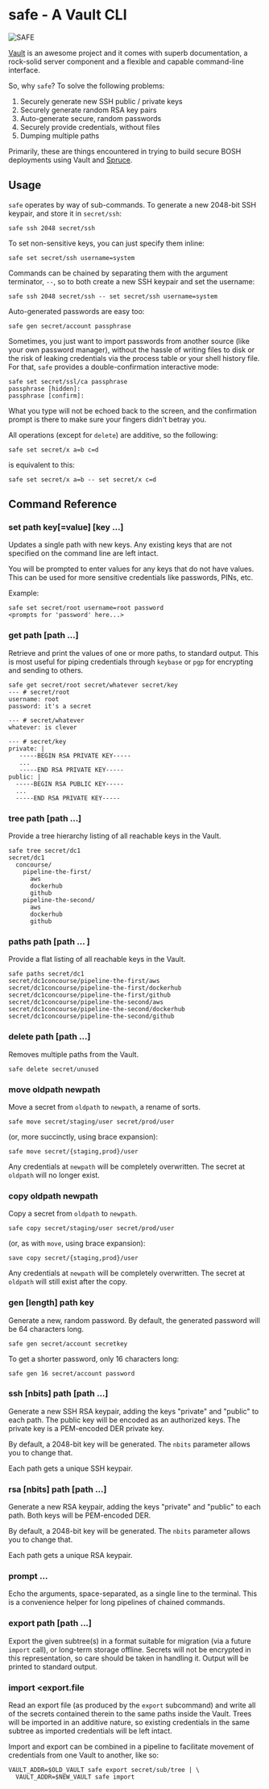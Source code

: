 safe - A Vault CLI
==================

![SAFE](docs/safe.png)

[Vault][vault] is an awesome project and it comes with superb
documentation, a rock-solid server component and a flexible and
capable command-line interface.

So, why `safe`?  To solve the following problems:

  1. Securely generate new SSH public / private keys
  2. Securely generate random RSA key pairs
  3. Auto-generate secure, random passwords
  4. Securely provide credentials, without files
  5. Dumping multiple paths

Primarily, these are things encountered in trying to build secure
BOSH deployments using Vault and [Spruce][spruce].

Usage
-----

`safe` operates by way of sub-commands.  To generate a new
2048-bit SSH keypair, and store it in `secret/ssh`:

```
safe ssh 2048 secret/ssh
```

To set non-sensitive keys, you can just specify them inline:

```
safe set secret/ssh username=system
```

Commands can be chained by separating them with the argument
terminator, `--`, so to both create a new SSH keypair and set the
username:

```
safe ssh 2048 secret/ssh -- set secret/ssh username=system
```

Auto-generated passwords are easy too:

```
safe gen secret/account passphrase
```

Sometimes, you just want to import passwords from another source
(like your own password manager), without the hassle of writing
files to disk or the risk of leaking credentials via the process
table or your shell history file.  For that, `safe` provides a
double-confirmation interactive mode:

```
safe set secret/ssl/ca passphrase
passphrase [hidden]:
passphrase [confirm]:
```

What you type will not be echoed back to the screen, and the
confirmation prompt is there to make sure your fingers didn't
betray you.

All operations (except for `delete`) are additive, so the
following:

```
safe set secret/x a=b c=d
```

is equivalent to this:

```
safe set secret/x a=b -- set secret/x c=d
```

Command Reference
------------------

### set path key\[=value\] \[key ...\]

Updates a single path with new keys.  Any existing keys that are
not specified on the command line are left intact.

You will be prompted to enter values for any keys that do not have
values.  This can be used for more sensitive credentials like
passwords, PINs, etc.

Example:

```
safe set secret/root username=root password
<prompts for 'password' here...>
```

### get path \[path ...\]

Retrieve and print the values of one or more paths, to standard
output.  This is most useful for piping credentials through
`keybase` or `pgp` for encrypting and sending to others.

```
safe get secret/root secret/whatever secret/key
--- # secret/root
username: root
password: it's a secret

--- # secret/whatever
whatever: is clever

--- # secret/key
private: |
   -----BEGIN RSA PRIVATE KEY-----
   ...
   -----END RSA PRIVATE KEY-----
public: |
  -----BEGIN RSA PUBLIC KEY-----
  ...
  -----END RSA PRIVATE KEY-----
```

### tree path \[path ...\]

Provide a tree hierarchy listing of all reachable keys in the
Vault.

```
safe tree secret/dc1
secret/dc1
  concourse/
    pipeline-the-first/
      aws
      dockerhub
      github
    pipeline-the-second/
      aws
      dockerhub
      github
```

### paths path \[path ... \]

Provide a flat listing of all reachable keys in the Vault.

```
safe paths secret/dc1
secret/dc1concourse/pipeline-the-first/aws
secret/dc1concourse/pipeline-the-first/dockerhub
secret/dc1concourse/pipeline-the-first/github
secret/dc1concourse/pipeline-the-second/aws
secret/dc1concourse/pipeline-the-second/dockerhub
secret/dc1concourse/pipeline-the-second/github
```

### delete path \[path ...\]

Removes multiple paths from the Vault.

```
safe delete secret/unused
```

### move oldpath newpath

Move a secret from `oldpath` to `newpath`, a rename of sorts.

```
safe move secret/staging/user secret/prod/user
```

(or, more succinctly, using brace expansion):

```
safe move secret/{staging,prod}/user
```

Any credentials at `newpath` will be completely overwritten.  The
secret at `oldpath` will no longer exist.

### copy oldpath newpath

Copy a secret from `oldpath` to `newpath`.

```
safe copy secret/staging/user secret/prod/user
```

(or, as with `move`, using brace expansion):

```
save copy secret/{staging,prod}/user
```

Any credentials at `newpath` will be completely overwritten.  The
secret at `oldpath` will still exist after the copy.

### gen \[length\] path key

Generate a new, random password.  By default, the generated
password will be 64 characters long.

```
safe gen secret/account secretkey
```

To get a shorter password, only 16 characters long:

```
safe gen 16 secret/account password
```

### ssh \[nbits\] path \[path ...\]

Generate a new SSH RSA keypair, adding the keys "private" and
"public" to each path.  The public key will be encoded as an
authorized keys.  The private key is a PEM-encoded DER private
key.

By default, a 2048-bit key will be generated.  The `nbits`
parameter allows you to change that.

Each path gets a unique SSH keypair.

### rsa \[nbits\] path \[path ...\]

Generate a new RSA keypair, adding the keys "private" and "public"
to each path.  Both keys will be PEM-encoded DER.

By default, a 2048-bit key will be generated.  The `nbits`
parameter allows you to change that.

Each path gets a unique RSA keypair.

### prompt ...

Echo the arguments, space-separated, as a single line to the
terminal.  This is a convenience helper for long pipelines of
chained commands.

### export path \[path ...\]

Export the given subtree(s) in a format suitable for migration
(via a future `import` call), or long-term storage offline.
Secrets will not be encrypted in this representation, so care
should be taken in handling it.  Output will be printed to
standard output.

### import <export.file

Read an export file (as produced by the `export` subcommand) and
write all of the secrets contained therein to the same paths
inside the Vault.  Trees will be imported in an additive nature,
so existing credentials in the same subtree as imported
credentials will be left intact.

Import and export can be combined in a pipeline to facilitate
movement of credentials from one Vault to another, like so:

```
VAULT_ADDR=$OLD_VAULT safe export secret/sub/tree | \
  VAULT_ADDR=$NEW_VAULT safe import
```

[vault]:  https://vaultproject.io
[spruce]: https://github.com/geofffranks/spruce
